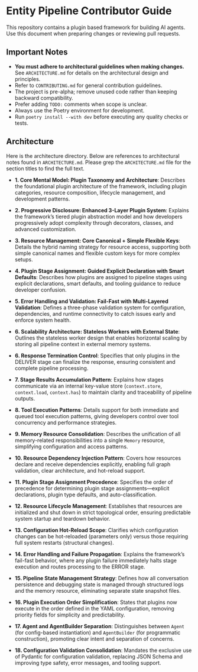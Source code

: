 # Entity Pipeline Contributor Guide

This repository contains a plugin based framework for building AI agents.
Use this document when preparing changes or reviewing pull requests.

## Important Notes
- **You must adhere to architectural guidelines when making changes.** See
  `ARCHITECTURE.md` for details on the architectural design and principles.
- Refer to `CONTRIBUTING.md` for general contribution guidelines.
- The project is pre-alpha; remove unused code rather than keeping
  backward compatibility.
- Prefer adding `TODO:` comments when scope is unclear.
- Always use the Poetry environment for development.
- Run `poetry install --with dev` before executing any quality checks or tests.


## Architecture
Here is the architecture directory.  Below are references to architectural notes found in `ARCHITECTURE.md`.  Please grep the `ARCHITECTURE.md` file for the section titles to find the full text. 

* **1. Core Mental Model: Plugin Taxonomy and Architecture**: Describes the foundational plugin architecture of the framework, including plugin categories, resource composition, lifecycle management, and development patterns.

* **2. Progressive Disclosure: Enhanced 3-Layer Plugin System**: Explains the framework’s tiered plugin abstraction model and how developers progressively adopt complexity through decorators, classes, and advanced customization.

* **3. Resource Management: Core Canonical + Simple Flexible Keys**: Details the hybrid naming strategy for resource access, supporting both simple canonical names and flexible custom keys for more complex setups.

* **4. Plugin Stage Assignment: Guided Explicit Declaration with Smart Defaults**: Describes how plugins are assigned to pipeline stages using explicit declarations, smart defaults, and tooling guidance to reduce developer confusion.

* **5. Error Handling and Validation: Fail-Fast with Multi-Layered Validation**: Defines a three-phase validation system for configuration, dependencies, and runtime connectivity to catch issues early and enforce system health.

* **6. Scalability Architecture: Stateless Workers with External State**: Outlines the stateless worker design that enables horizontal scaling by storing all pipeline context in external memory systems.

* **6. Response Termination Control**: Specifies that only plugins in the DELIVER stage can finalize the response, ensuring consistent and complete pipeline processing.

* **7. Stage Results Accumulation Pattern**: Explains how stages communicate via an internal key-value store (`context.store`, `context.load`, `context.has`) to maintain clarity and traceability of pipeline outputs.

* **8. Tool Execution Patterns**: Details support for both immediate and queued tool execution patterns, giving developers control over tool concurrency and performance strategies.

* **9. Memory Resource Consolidation**: Describes the unification of all memory-related responsibilities into a single `Memory` resource, simplifying configuration and access patterns.

* **10. Resource Dependency Injection Pattern**: Covers how resources declare and receive dependencies explicitly, enabling full graph validation, clear architecture, and hot-reload support.

* **11. Plugin Stage Assignment Precedence**: Specifies the order of precedence for determining plugin stage assignments—explicit declarations, plugin type defaults, and auto-classification.

* **12. Resource Lifecycle Management**: Establishes that resources are initialized and shut down in strict topological order, ensuring predictable system startup and teardown behavior.

* **13. Configuration Hot-Reload Scope**: Clarifies which configuration changes can be hot-reloaded (parameters only) versus those requiring full system restarts (structural changes).

* **14. Error Handling and Failure Propagation**: Explains the framework’s fail-fast behavior, where any plugin failure immediately halts stage execution and routes processing to the ERROR stage.

* **15. Pipeline State Management Strategy**: Defines how all conversation persistence and debugging state is managed through structured logs and the memory resource, eliminating separate state snapshot files.

* **16. Plugin Execution Order Simplification**: States that plugins now execute in the order defined in the YAML configuration, removing priority fields for simplicity and predictability.

* **17. Agent and AgentBuilder Separation**: Distinguishes between `Agent` (for config-based instantiation) and `AgentBuilder` (for programmatic construction), promoting clear intent and separation of concerns.

* **18. Configuration Validation Consolidation**: Mandates the exclusive use of Pydantic for configuration validation, replacing JSON Schema and improving type safety, error messages, and tooling support.



